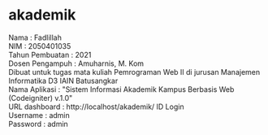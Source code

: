# akademik
Nama : Fadlillah<br>
NIM : 2050401035<br>
Tahun Pembuatan : 2021<br>
Dosen Pengampuh : Amuharnis, M. Kom<br>
Dibuat untuk tugas mata kuliah Pemrograman Web II di jurusan Manajemen Informatika D3 IAIN Batusangkar<br>
Nama Aplikasi : "Sistem Informasi Akademik Kampus Berbasis Web (Codeigniter) v.1.0"<br>
URL dashboard : http://localhost/akademik/
ID Login<br>
Username : admin<br>
Password : admin<br>
